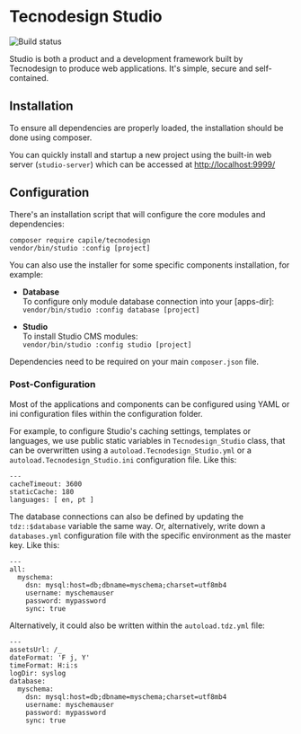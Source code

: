 <!--
---
title: Tecnodesign Studio Documentation
...
-->
Tecnodesign Studio 
==================

![Build status](https://api.travis-ci.com/capile/tecnodesign.svg?branch=master)

Studio is both a product and a development framework built by Tecnodesign to produce web applications. It's simple, secure and self-contained.

## Installation

To ensure all dependencies are properly loaded, the installation should be done using composer.

You can quickly install and startup a new project using the built-in web server (`studio-server`) which can be accessed at <http://localhost:9999/>

## Configuration

There's an installation script that will configure the core modules and dependencies:

```
composer require capile/tecnodesign
vendor/bin/studio :config [project]
```

You can also use the installer for some specific components installation, for example:

- **Database**   
  To configure only module database connection into your [apps-dir]:  
  `vendor/bin/studio :config database [project]`

- **Studio**   
  To install Studio CMS modules:   
  `vendor/bin/studio :config studio [project]`

Dependencies need to be required on your main `composer.json` file.

### Post-Configuration

Most of the applications and components can be configured using YAML or ini configuration files within the configuration folder.

For example, to configure Studio's caching settings, templates or languages, we use public static variables in `Tecnodesign_Studio` class, that can be overwritten using a `autoload.Tecnodesign_Studio.yml` or a `autoload.Tecnodesign_Studio.ini` configuration file. Like this:

```
---
cacheTimeout: 3600
staticCache: 180
languages: [ en, pt ]
```

The database connections can also be defined by updating the `tdz::$database` variable the same way. Or, alternatively, write down a `databases.yml` configuration file with the specific environment as the master key. Like this:

```
---
all:
  myschema:
    dsn: mysql:host=db;dbname=myschema;charset=utf8mb4
    username: myschemauser
    password: mypassword
    sync: true
```

Alternatively, it could also be written within the `autoload.tdz.yml` file:

```
---
assetsUrl: /_
dateFormat: 'F j, Y'
timeFormat: H:i:s
logDir: syslog
database:
  myschema:
    dsn: mysql:host=db;dbname=myschema;charset=utf8mb4
    username: myschemauser
    password: mypassword
    sync: true
```

